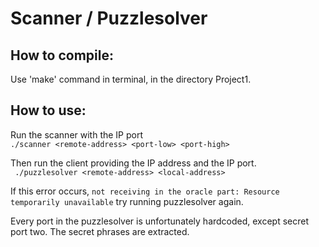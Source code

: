 # Scanner / Puzzlesolver 

## How to compile: 
Use 'make' command in terminal, in the directory Project1. 


## How to use: 
Run the scanner with the IP port \
``` ./scanner <remote-address> <port-low> <port-high> ```

Then run the client providing the IP address and the IP port. \
``` ./puzzlesolver <remote-address> <local-address>```

If this error occurs, ```not receiving in the oracle part: Resource temporarily unavailable```
 try running puzzlesolver again. 

Every port in the puzzlesolver is unfortunately hardcoded, except secret port two. The secret phrases are extracted.

